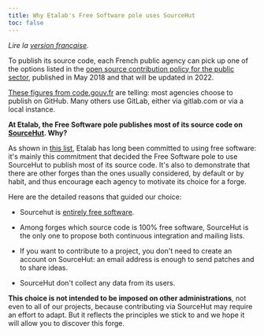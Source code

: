 ```yaml
---
title: Why Etalab's Free Software pole uses SourceHut
toc: false
---
```


*Lire la [version française](pourquoi-sourcehut.md).*

To publish its source code, each French public agency can pick up one
of the options listed in the [open source contribution policy for the
public
sector](https://disic.github.io/politique-de-contribution-open-source/introduction.en.html),
published in May 2018 and that will be updated in 2022.

[These figures from code.gouv.fr](https://code.gouv.fr/#/stats) are
telling: most agencies choose to publish on GitHub.  Many others use
GitLab, either via gitlab.com or via a local instance.

**At Etalab, the Free Software pole publishes most of its source code
on [SourceHut](https://sourcehut.org).  Why?**

As shown in [this
list](https://github.com/etalab/etalab/blob/master/logiciels-libres.md#les-logiciels-libres-utilis%C3%A9s-par-etalab),
Etalab has long been committed to using free software: it's mainly
this commitment that decided the Free Software pole to use SourceHut
to publish most of its source code.  It's also to demonstrate that
there are other forges than the ones usually considered, by default or
by habit, and thus encourage each agency to motivate its choice for a
forge.

Here are the detailed reasons that guided our choice:

- Sourcehut is [entirely free
  software](https://sr.ht/~sircmpwn/sourcehut/).

- Among forges which source code is 100% free software, SourceHut is
  the only one to propose both continuous integration and mailing
  lists.

- If you want to contribute to a project, you don't need to create an
  account on SourceHut: an email address is enough to send patches and
  to share ideas.
  
- SourceHut don't collect any data from its users.

**This choice is not intended to be imposed on other
administrations**, not even to all of our projects, because
contributing via SourceHut may require an effort to adapt.  But it
reflects the principles we stick to and we hope it will allow you to
discover this forge.
